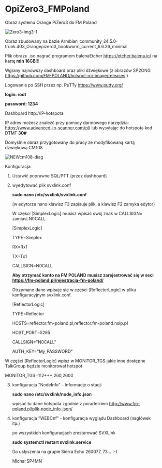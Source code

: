 # OpiZero3_FMPoland

Obraz systemu Orange PiZero3 do FM Poland

![Zero3-img3-1](https://github.com/SP4MN/OpiZero3_FMPoland/assets/166878544/611f54d7-f2cf-4572-adec-044a27b51fa5)

Obraz zbudowany na bazie Armbian_community_24.5.0-trunk.403_Orangepizero3_bookworm_current_6.6.26_minimal

Plik obrazu .iso nagrać programem balenaEtcher https://etcher.balena.io/ na kartę **min 16GB**!!! 

Wgrany najnowszy dashboard oraz pliki dźwiękowe (z obrazów SP2ONG https://github.com/FM-POLAND/hotspot-rpi-image/releases ) 

Logowanie po SSH przez np. PuTTy https://www.putty.org/ 

**login: root**

**password: 1234**

Dashboard http://IP-hotspota 

IP adres możesz znaleźć przy pomocy darmowego narzędzia: https://www.advanced-ip-scanner.com/pl/ lub wysyłając do hotspota kod DTMF **30#**

Domyślnie obraz przygotowany do pracy ze modyfikowaną kartą dźwiękową CM108

![NEWcm108-diag](https://github.com/SP4MN/OpiZero3_FMPoland/assets/166878544/1e18b68e-740a-41d2-97f6-8ec342d9bbe3)


Konfiguracja:
1. Ustawić poprawne SQL/PTT (przez dashboard)
2. wyedytować plik svxlink.conf
 
	 **sudo nano /etc/svxlink/svxlink.conf**
   
   (w edytorze nano klawisz F3 zapisuje plik, a klawisz F2 zamyka edytor)

   W części [SimplexLogic] musisz wpisać swój znak w CALLSIGN= zamiast N0CALL

   [SimplexLogic]

   TYPE=Simplex

   RX=Rx1

   TX=Tx1

   CALLSIGN=N0CALL

   **Aby otrzymać konto na FM POLAND musisz zarejestrować się w seci https://fm-poland.pl/rejestracja-fm-poland/**

   Otrzymane dane wpisuje się w części [ReflectorLogic] w pliku konfiguracyjnym svxlink.conf.
   
  	[ReflectorLogic]

  	TYPE=Reflector

  	HOSTS=reflector.fm-poland.pl,reflector.fm-poland.noip.pl

  	HOST_PORT=5295

  	CALLSIGN="N0CALL"

  	AUTH_KEY="My_PASSWORD"

  W części [ReflectorLogic] wpisz w MONITOR_TGS jakie inne dostępne TalkGroup będzie monitorował hotspot
  
  MONITOR_TGS=112+++,260,2600

3. konfiguracja "NodeInfo" - Informacje o stacji

   **sudo nano /etc/svxlink/node_info.json**

   wpisać tu dane hotspota zgodnie z poradnikiem http://www.fm-poland.pl/plik-node_info-json/ 

5. konfiguracja "WEBCnf" - konfiguracja wyglądu Dashboard (nagłówek itp.)

   po wszystkich konfiguracjach zrestarować SVXLink
   
	**sudo systemctl restart svxlink.service**

   
   Do usłyszenia na grupie Sierra Echo 260077, 73... :-)

  
   Michał SP4MN 
